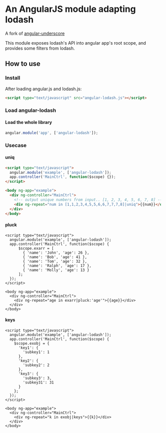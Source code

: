 # An AngularJS module adapting lodash

A fork of [angular-underscore](https://github.com/floydsoft/angular-underscore)

This module exposes lodash's API into angular app's root scope,
and provides some filters from lodash.


## How to use

### Install

After loading angular.js and lodash.js:

```html
<script type="text/javascript" src="angular-lodash.js"></script>
```

### Load angular-lodash

#### Load the whole library

```javascript
angular.module('app', ['angular-lodash']);
```

### Usecase

#### uniq

```html
<script type="text/javascript">
  angular.module('example', ['angular-lodash']);
  app.controller('MainCtrl', function($scope) {});
</script>

<body ng-app="example">
  <div ng-controller="MainCtrl">
    <!-- output unique numbers from input.. [1, 2, 3, 4, 5, 6, 7, 8] -->
    <div ng-repeat="num in [1,1,2,3,4,5,5,6,6,7,7,7,8]|uniq">{{num}}</div>
  </div>
</body>
```

#### pluck

```
<script type="text/javascript">
  angular.module('example', ['angular-lodash']);
  app.controller('MainCtrl', function($scope) {
      $scope.exarr = [
        { 'name': 'John', 'age': 26 },
        { 'name': 'Bob', 'age': 41 },
        { 'name': 'Tom', 'age': 32 },
        { 'name': 'Ralph', 'age': 17 },
        { 'name': 'Molly', 'age': 13 }
      ];
  });
</script>

<body ng-app="example">
  <div ng-controller="MainCtrl">
    <div ng-repeat="age in exarr|pluck:'age'">{{age}}</div>
  </div>
</body>
```

#### keys

```
<script type="text/javascript">
  angular.module('example', ['angular-lodash']);
  app.controller('MainCtrl', function($scope) {                                                                                                                                                        
    $scope.exobj = {
      'key1': {
        'subkey1': 1
      },
      'key2': {
        'subkey2': 2
      },
      'key3': {
        'subkey3': 3,
        'subkey31': 31
      }
    };
  }); 
</script>

<body ng-app="example">
  <div ng-controller="MainCtrl">
    <div ng-repeat="k in exobj|keys">{{k}}</div>
  </div>
</body>
```
